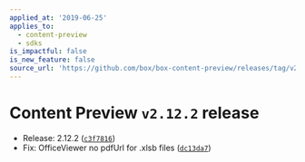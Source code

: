 ```yaml
---
applied_at: '2019-06-25'
applies_to:
  - content-preview
  - sdks
is_impactful: false
is_new_feature: false
source_url: 'https://github.com/box/box-content-preview/releases/tag/v2.12.2'
---
```


# Content Preview `v2.12.2` release


* Release: 2.12.2 ([`c3f7816`](https://github.com/box/box-content-preview/commit[`c3f7816`](https://github.com/box/box-content-preview/commit/c3f7816)))
* Fix: OfficeViewer no pdfUrl for .xlsb files ([`dc13da7`](https://github.com/box/box-content-preview/commit[`dc13da7`](https://github.com/box/box-content-preview/commit/dc13da7)))



